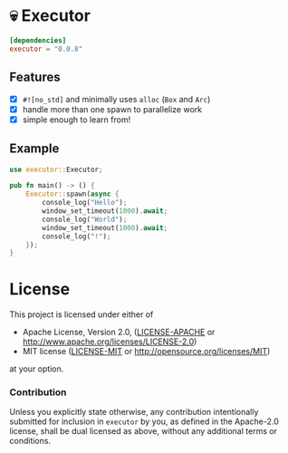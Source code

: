 # 💀 Executor

```toml
[dependencies]
executor = "0.0.8"
```
## Features
- [x] `#![no_std]` and minimally uses `alloc` (`Box` and `Arc`)
- [x] handle more than one spawn to parallelize work
- [x] simple enough to learn from!

## Example

```rust
use executor::Executor;

pub fn main() -> () {
    Executor::spawn(async {
        console_log("Hello");
        window_set_timeout(1000).await;
        console_log("World");
        window_set_timeout(1000).await;
        console_log("!");
    });
}
```


# License

This project is licensed under either of

 * Apache License, Version 2.0, ([LICENSE-APACHE](LICENSE-APACHE) or
   http://www.apache.org/licenses/LICENSE-2.0)
 * MIT license ([LICENSE-MIT](LICENSE-MIT) or
   http://opensource.org/licenses/MIT)

at your option.

### Contribution

Unless you explicitly state otherwise, any contribution intentionally submitted
for inclusion in `executor` by you, as defined in the Apache-2.0 license, shall be
dual licensed as above, without any additional terms or conditions.
